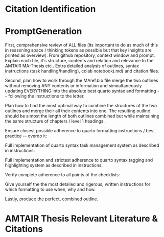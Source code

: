 
# Citation Identification

# PromptGeneration

First, comprehensive review of ALL files (its important to do as much of this in reasoning space / thinking tokens as possible but that key insights are printed as overview). 
From github repository, context window and prompt.
Explain each file, it's structure, contents and relation and relevance to the AMTAIR MA-Thesis etc..
Extra detailed analysis of outlines, syntax instructions (task handling/handling), colab notebook(.md) and citation files.

Second, plan how to work through the MAref.bib file  merge the two outlines without removing ANY contents or information and simoultaneously updating EVERYTHING into the absolute best quarto syntax and formatting -- following the instructions to the letter.

Plan how to find the most optimal way to combine the structures of the two outlines and merge their all their contents into one.
The resulting outline should be almost the length of both outlines combined but while maintaining the same structure of chapters / level 1 headings.


Ensure closest possible adherence to quarto formatting instructions / best practice -- overdo it:


Full implementation of quarto syntax task management system as described in instructions:


Full implementation and strictest adherence to quarto syntax tagging and highlighting system as described in instructions:

Verify complete adherence to all points of the checklists:


Give yourself the the most detailed and rigerous, written instructions for which formatting to use when, why and how.


Lastly, produce the perfect, combined outline.


# AMTAIR Thesis Relevant Literature & Citations

